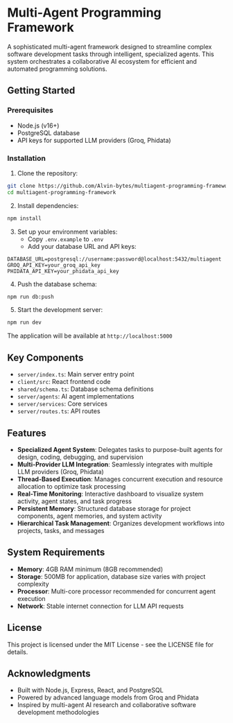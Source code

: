
# Multi-Agent Programming Framework

A sophisticated multi-agent framework designed to streamline complex software development tasks through intelligent, specialized agents. This system orchestrates a collaborative AI ecosystem for efficient and automated programming solutions.

## Getting Started

### Prerequisites

- Node.js (v16+)
- PostgreSQL database
- API keys for supported LLM providers (Groq, Phidata)

### Installation

1. Clone the repository:
```bash
git clone https://github.com/Alvin-bytes/multiagent-programming-framework.git
cd multiagent-programming-framework
```

2. Install dependencies:
```bash
npm install
```

3. Set up your environment variables:
   - Copy `.env.example` to `.env`
   - Add your database URL and API keys:
```
DATABASE_URL=postgresql://username:password@localhost:5432/multiagent
GROQ_API_KEY=your_groq_api_key
PHIDATA_API_KEY=your_phidata_api_key
```

4. Push the database schema:
```bash
npm run db:push
```

5. Start the development server:
```bash
npm run dev
```

The application will be available at `http://localhost:5000`

## Key Components

- `server/index.ts`: Main server entry point
- `client/src`: React frontend code
- `shared/schema.ts`: Database schema definitions
- `server/agents`: AI agent implementations
- `server/services`: Core services
- `server/routes.ts`: API routes

## Features

- **Specialized Agent System**: Delegates tasks to purpose-built agents for design, coding, debugging, and supervision
- **Multi-Provider LLM Integration**: Seamlessly integrates with multiple LLM providers (Groq, Phidata)
- **Thread-Based Execution**: Manages concurrent execution and resource allocation to optimize task processing
- **Real-Time Monitoring**: Interactive dashboard to visualize system activity, agent states, and task progress
- **Persistent Memory**: Structured database storage for project components, agent memories, and system activity
- **Hierarchical Task Management**: Organizes development workflows into projects, tasks, and messages

## System Requirements

- **Memory**: 4GB RAM minimum (8GB recommended)
- **Storage**: 500MB for application, database size varies with project complexity
- **Processor**: Multi-core processor recommended for concurrent agent execution
- **Network**: Stable internet connection for LLM API requests

## License

This project is licensed under the MIT License - see the LICENSE file for details.

## Acknowledgments

- Built with Node.js, Express, React, and PostgreSQL
- Powered by advanced language models from Groq and Phidata
- Inspired by multi-agent AI research and collaborative software development methodologies

